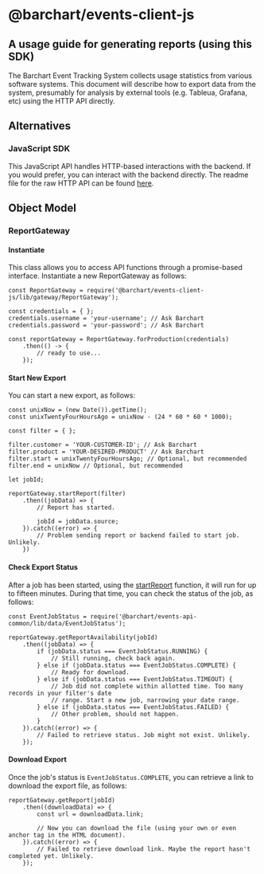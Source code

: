 # @barchart/events-client-js
## A usage guide for generating reports (using this SDK)

The Barchart Event Tracking System collects usage statistics from various software systems. This document will describe how to export data from the system, presumably for analysis by external tools (e.g. Tableua, Grafana, etc) using the HTTP API directly.

## Alternatives

### JavaScript SDK

This JavaScript API handles HTTP-based interactions with the backend. If you would prefer, you can interact with the backend directly. The readme file for the raw HTTP API can be found [here](https://github.com/barchart/events-client-js/blob/master/README_API.md).

## Object Model

### ReportGateway

#### Instantiate

This class allows you to access API functions through a promise-based interface. Instantiate a new ReportGateway as follows:

~~~~
const ReportGateway = require('@barchart/events-client-js/lib/gateway/ReportGateway');

const credentials = { };
credentials.username = 'your-username'; // Ask Barchart
credentials.password = 'your-password'; // Ask Barchart

const reportGateway = ReportGateway.forProduction(credentials)
	.then(() -> {
		// ready to use...
	});
~~~~

#### Start New Export

You can start a new export, as follows:

~~~~
const unixNow = (new Date()).getTime();
const unixTwentyFourHoursAgo = unixNow - (24 * 60 * 60 * 1000);

const filter = { };

filter.customer = 'YOUR-CUSTOMER-ID'; // Ask Barchart
filter.product = 'YOUR-DESIRED-PRODUCT' // Ask Barchart
filter.start = unixTwentyFourHoursAgo; // Optional, but recommended
filter.end = unixNow // Optional, but recommended

let jobId;

reportGateway.startReport(filter)
	.then((jobData) => {
		// Report has started.

		jobId = jobData.source;
	}).catch((error) => {
		// Problem sending report or backend failed to start job. Unlikely.
	})
~~~~

#### Check Export Status

After a job has been started, using the [startReport](#start-report) function, it will run for up to fifteen minutes. During that time, you can check the status of the job, as follows:

~~~~
const EventJobStatus = require('@barchart/events-api-common/lib/data/EventJobStatus');

reportGateway.getReportAvailability(jobId)
	.then((jobData) => {
		if (jobData.status === EventJobStatus.RUNNING) {
			// Still running, check back again.
		} else if (jobData.status === EventJobStatus.COMPLETE) {
			// Ready for download.
		} else if (jobData.status === EventJobStatus.TIMEOUT) {
			// Job did not complete within allotted time. Too many records in your filter's date
			// range. Start a new job, narrowing your date range.
		} else if (jobData.status === EventJobStatus.FAILED) {
			// Other problem, should not happen.
		}
	}).catch((error) => {
		// Failed to retrieve status. Job might not exist. Unlikely.
	});
~~~~

#### Download Export

Once the job's status is `EventJobStatus.COMPLETE`, you can retrieve a link to download the export file, as follows:

~~~~
reportGateway.getReport(jobId)
	.then((downloadData) => {
		const url = downloadData.link;

		// Now you can download the file (using your own or even anchor tag in the HTML document).
	}).catch((error) => {
		// Failed to retrieve download link. Maybe the report hasn't completed yet. Unlikely.
	});
~~~~



